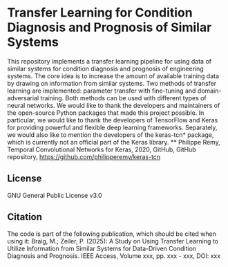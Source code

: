 # Transfer Learning for Condition Diagnosis and Prognosis of Similar Systems
This repository implements a transfer learning pipeline for using data of similar systems for condition diagnosis and prognosis of engineering systems. 
The core idea is to increase the amount of available training data by drawing on information from similar systems. Two methods of transfer learning are implemented: parameter transfer with fine-tuning and domain-adversarial training. Both methods can be used with different types of neural networks.
We would like to thank the developers and maintainers of the open-source Python packages that made this project possible. In particular, we would like to thank the developers of TensorFlow and Keras for providing powerful and flexible deep learning frameworks. Separately, we would also like to mention the developers of the keras-tcn* package, which is currently not an official part of the Keras library.
** Philippe Remy, Temporal Convolutional Networks for Keras, 2020, GitHub, GitHub repository, https://github.com/philipperemy/keras-tcn

## License
GNU General Public License v3.0
## Citation
The code is part of the following publication, which should be cited when using it:
Braig, M.; Zeiler, P. (2025): A Study on Using Transfer Learning to Utilize Information from Similar Systems for Data-Driven Condition Diagnosis and Prognosis. IEEE Access, Volume xxx, pp. xxx - xxx, DOI: xxx
